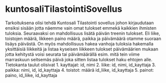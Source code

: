 # kuntosaliTilastointiSovellus
Tarkoituksena olisi tehdä Kuntosali Tilastointi sovellus johon kirjaudutaan ensiksi sisään jotta näemme vain omat tulokset emmekä kaikkien ihmisten tuloksia.
Seuraavaksi on mahdollisuus lisätä päivän treenin tulokset. Eli liike, toistojen määrä, likkeen paino määrä, paikka ja päivämäärä otamme suoraan lisäys päivästä.
On myös mahdollisuus hakea vanhoja tuloksia hakemalla yksittäisiä liikkeitä ja listaa kyseisen liikkeen tulokset päivämäärien mukaan jotta kehitystä voisi seurata tai päivämäärällä esim. mitä tein viime marraskuun seitsemäs päivä joka sitten listaa tulokset haku ehtojen alle.
Tietokanta taulut olisivat 1. kayttajat: id, nimi 2. liike: id, nimi, id_kayttaja  3. paikka: nimi, id, id_kayttaja 4. toistot: määrä id_liike, id_kayttaja 5. painot: paino, id_liike, id_kayttaja 
